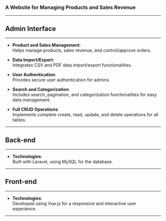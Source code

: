 ### A Website for Managing Products and Sales Revenue

---

## Admin Interface

---

- **Product and Sales Management**:  
  Helps manage products, sales revenue, and control/approve orders.

- **Data Import/Export**:  
  Integrates CSV and PDF data import/export functionalities.

- **User Authentication**:  
  Provides secure user authentication for admins.

- **Search and Categorization**:  
  Includes search, pagination, and categorization functionalities for easy data management.

- **Full CRUD Operations**:  
  Implements complete create, read, update, and delete operations for all tables.

---

## Back-end

---

- **Technologies**:  
  Built with Laravel, using MySQL for the database.

---

## Front-end

---

- **Technologies**:  
  Developed using Vue.js for a responsive and interactive user experience.

---

